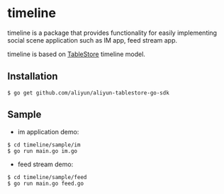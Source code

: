 # timeline

timeline is a package that provides functionality for easily implementing social scene application such as IM app, feed stream app.

timeline is based on [TableStore](https://cn.aliyun.com/product/ots
) timeline model.

## Installation

```
$ go get github.com/aliyun/aliyun-tablestore-go-sdk
```

## Sample

* im application demo:
```
$ cd timeline/sample/im
$ go run main.go im.go
```

* feed stream demo:
```
$ cd timeline/sample/feed
$ go run main.go feed.go
```
